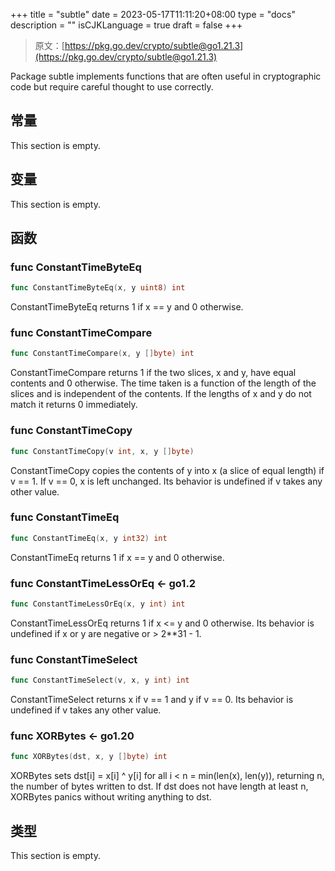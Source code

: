 +++
title = "subtle"
date = 2023-05-17T11:11:20+08:00
type = "docs"
description = ""
isCJKLanguage = true
draft = false
+++
> 原文：[https://pkg.go.dev/crypto/subtle@go1.21.3](https://pkg.go.dev/crypto/subtle@go1.21.3)

Package subtle implements functions that are often useful in cryptographic code but require careful thought to use correctly.

## 常量 

This section is empty.

## 变量

This section is empty.

## 函数

### func ConstantTimeByteEq 

``` go
func ConstantTimeByteEq(x, y uint8) int
```

ConstantTimeByteEq returns 1 if x == y and 0 otherwise.

### func ConstantTimeCompare 

``` go
func ConstantTimeCompare(x, y []byte) int
```

ConstantTimeCompare returns 1 if the two slices, x and y, have equal contents and 0 otherwise. The time taken is a function of the length of the slices and is independent of the contents. If the lengths of x and y do not match it returns 0 immediately.

### func ConstantTimeCopy 

``` go
func ConstantTimeCopy(v int, x, y []byte)
```

ConstantTimeCopy copies the contents of y into x (a slice of equal length) if v == 1. If v == 0, x is left unchanged. Its behavior is undefined if v takes any other value.

### func ConstantTimeEq 

``` go
func ConstantTimeEq(x, y int32) int
```

ConstantTimeEq returns 1 if x == y and 0 otherwise.

### func ConstantTimeLessOrEq  <- go1.2

``` go
func ConstantTimeLessOrEq(x, y int) int
```

ConstantTimeLessOrEq returns 1 if x <= y and 0 otherwise. Its behavior is undefined if x or y are negative or > 2**31 - 1.

### func ConstantTimeSelect 

``` go
func ConstantTimeSelect(v, x, y int) int
```

ConstantTimeSelect returns x if v == 1 and y if v == 0. Its behavior is undefined if v takes any other value.

### func XORBytes  <- go1.20

``` go
func XORBytes(dst, x, y []byte) int
```

XORBytes sets dst[i] = x[i] ^ y[i] for all i < n = min(len(x), len(y)), returning n, the number of bytes written to dst. If dst does not have length at least n, XORBytes panics without writing anything to dst.

## 类型

This section is empty.